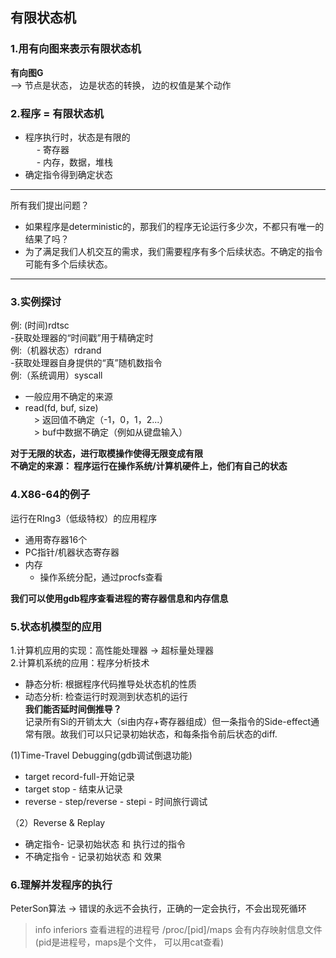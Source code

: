## 有限状态机
 ### 1.用有向图来表示有限状态机
 **有向图G**  
 --> 节点是状态， 边是状态的转换， 边的权值是某个动作    
 ### 2.程序 = 有限状态机
 * 程序执行时，状态是有限的  
 &emsp; - 寄存器  
 &emsp; - 内存，数据，堆栈  
 * 确定指令得到确定状态  
 ---
 所有我们提出问题？  
 * 如果程序是deterministic的，那我们的程序无论运行多少次，不都只有唯一的结果了吗？  
 * 为了满足我们人机交互的需求，我们需要程序有多个后续状态。不确定的指令可能有多个后续状态。  
 ---
 ### 3.实例探讨   
 例: (时间)rdtsc  
 -获取处理器的“时间戳”用于精确定时    
 例:（机器状态）rdrand   
 -获取处理器自身提供的“真”随机数指令   
 例:（系统调用）syscall   
 - 一般应用不确定的来源  
 - read(fd, buf, size)   
 &emsp;> 返回值不确定（-1，0，1，2...）    
 &emsp;> buf中数据不确定（例如从键盘输入）   
 
**对于无限的状态，进行取模操作使得无限变成有限**   
**不确定的来源： 程序运行在操作系统/计算机硬件上，他们有自己的状态**   

### 4.X86-64的例子   
  运行在RIng3（低级特权）的应用程序   
  * 通用寄存器16个   
  * PC指针/机器状态寄存器   
  * 内存   
    * 操作系统分配，通过procfs查看  
  
**我们可以使用gdb程序查看进程的寄存器信息和内存信息**  

### 5.状态机模型的应用  
1.计算机应用的实现：高性能处理器 -> 超标量处理器   
2.计算机系统的应用：程序分析技术  
* 静态分析: 根据程序代码推导处状态机的性质    
* 动态分析: 检查运行时观测到状态机的运行   
**我们能否延时间倒推导？**  
记录所有Si的开销太大（si由内存+寄存器组成）但一条指令的Side-effect通常有限。故我们可以只记录初始状态，和每条指令前后状态的diff.  

(1)Time-Travel Debugging(gdb调试倒退功能)  
* target record-full-开始记录  
* target stop - 结束从记录  
* reverse - step/reverse - stepi - 时间旅行调试  

（2）Reverse & Replay   
- 确定指令- 记录初始状态 和 执行过的指令   
- 不确定指令 - 记录初始状态 和 效果  

### 6.理解并发程序的执行  
 PeterSon算法 -> 错误的永远不会执行，正确的一定会执行，不会出现死循环  
 
 
> info inferiors 查看进程的进程号 
>/proc/[pid]/maps 会有内存映射信息文件(pid是进程号，maps是个文件， 可以用cat查看) 
